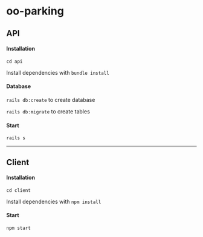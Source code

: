 # oo-parking

## API
#### Installation

`cd api`

Install dependencies with `bundle install`

#### Database
`rails db:create` to create database

`rails db:migrate` to create tables

#### Start
`rails s`

---
## Client
#### Installation
`cd client`

Install dependencies with `npm install`

#### Start
`npm start`
